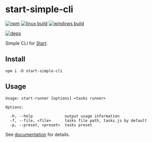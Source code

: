 # start-simple-cli

[![npm](https://img.shields.io/npm/v/start-simple-cli.svg?style=flat-square)](https://www.npmjs.com/package/start-simple-cli)
[![linux build](https://img.shields.io/travis/start-runner/simple-cli/master.svg?label=linux&style=flat-square)](https://travis-ci.org/start-runner/simple-cli)
[![windows build](https://img.shields.io/appveyor/ci/start-runner/simple-cli/master.svg?label=windows&style=flat-square)](https://ci.appveyor.com/project/start-runner/simple-cli)
<!-- [![coverage](https://img.shields.io/codecov/c/github/start-runner/simple-cli.svg?style=flat-square)](https://codecov.io/github/start-runner/simple-cli) -->
[![deps](https://img.shields.io/gemnasium/start-runner/simple-cli.svg?style=flat-square)](https://gemnasium.com/start-runner/simple-cli)

Simple CLI for [Start](https://github.com/start-runner/start).

## Install

```
npm i -D start-simple-cli
```

## Usage

```
Usage: start-runner [options] <tasks runner>

Options:

  -h, --help              output usage information
  -f, --file, <file>      tasks file path, tasks.js by default
  -p, --preset, <preset>  tasks preset
```

See [documentation](https://github.com/start-runner/start#readme) for details.

